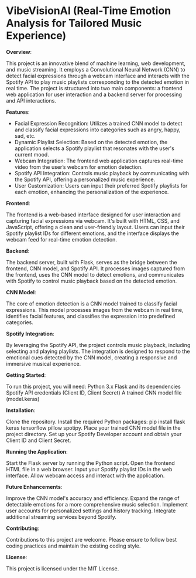 # VibeVisionAI (Real-Time Emotion Analysis for Tailored Music Experience)

**Overview**:

This project is an innovative blend of machine learning, web development, and music streaming. It employs a Convolutional Neural Network (CNN) to detect facial expressions through a webcam interface and interacts with the Spotify API to play music playlists corresponding to the detected emotion in real time. The project is structured into two main components: a frontend web application for user interaction and a backend server for processing and API interactions.

**Features**:
* Facial Expression Recognition: Utilizes a trained CNN model to detect and classify facial expressions into categories such as angry, happy, sad, etc.
* Dynamic Playlist Selection: Based on the detected emotion, the application selects a Spotify playlist that resonates with the user's current mood.
* Webcam Integration: The frontend web application captures real-time video from the user’s webcam for emotion detection.
* Spotify API Integration: Controls music playback by communicating with the Spotify API, offering a personalized music experience.
* User Customization: Users can input their preferred Spotify playlists for each emotion, enhancing the personalization of the experience.


**Frontend**:

The frontend is a web-based interface designed for user interaction and capturing facial expressions via webcam. It's built with HTML, CSS, and JavaScript, offering a clean and user-friendly layout. Users can input their Spotify playlist IDs for different emotions, and the interface displays the webcam feed for real-time emotion detection.

**Backend**:

The backend server, built with Flask, serves as the bridge between the frontend, CNN model, and Spotify API. It processes images captured from the frontend, uses the CNN model to detect emotions, and communicates with Spotify to control music playback based on the detected emotion.

**CNN Model**:

The core of emotion detection is a CNN model trained to classify facial expressions. This model processes images from the webcam in real time, identifies facial features, and classifies the expression into predefined categories.

**Spotify Integration**:

By leveraging the Spotify API, the project controls music playback, including selecting and playing playlists. The integration is designed to respond to the emotional cues detected by the CNN model, creating a responsive and immersive musical experience.

**Getting Started**:

To run this project, you will need:
Python 3.x
Flask and its dependencies
Spotify API credentials (Client ID, Client Secret)
A trained CNN model file (model.keras)

**Installation**:

Clone the repository.
Install the required Python packages: pip install flask keras tensorflow pillow spotipy.
Place your trained CNN model file in the project directory.
Set up your Spotify Developer account and obtain your Client ID and Client Secret.

**Running the Application**:

Start the Flask server by running the Python script.
Open the frontend HTML file in a web browser.
Input your Spotify playlist IDs in the web interface.
Allow webcam access and interact with the application.

**Future Enhancements**:

Improve the CNN model's accuracy and efficiency.
Expand the range of detectable emotions for a more comprehensive music selection.
Implement user accounts for personalized settings and history tracking.
Integrate additional streaming services beyond Spotify.

**Contributing**:

Contributions to this project are welcome. Please ensure to follow best coding practices and maintain the existing coding style.

**License**:

This project is licensed under the MIT License.
